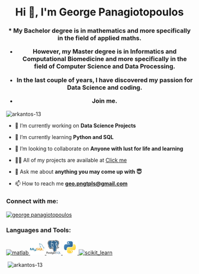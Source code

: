 <h1 align="center">Hi 👋, I'm George Panagiotopoulos</h1>
<h3 align="center"> * My Bachelor degree is in mathematics and more specifically in the field of applied maths.
  
* However, my Master degree is in Informatics and Computational Biomedicine and more specifically in the field of Computer Science and Data Processing.
  
* In the last couple of years, I have discovered my passion for Data Science and coding. 
  
* Join me. </h3>

<p align="left"> <img src="https://komarev.com/ghpvc/?username=arkantos-13&label=Profile%20views&color=0e75b6&style=flat" alt="arkantos-13" /> </p>

- 🔭 I’m currently working on **Data Science Projects**

- 🌱 I’m currently learning **Python and SQL**

- 👯 I’m looking to collaborate on **Anyone with lust for life and learning**

- 👨‍💻 All of my projects are available at [Click me](https://github.com/Arkantos-13?tab=repositories)

- 💬 Ask me about **anything you may come up with :innocent:**

- 📫 How to reach me **geo.pngtpls@gmail.com**

<h3 align="left">Connect with me:</h3>
<p align="left">
<a href="https://www.linkedin.com/in/geopanagiotopoulos/" target="blank"><img align="center" src="https://raw.githubusercontent.com/rahuldkjain/github-profile-readme-generator/master/src/images/icons/Social/linked-in-alt.svg" alt="george panagiotopoulos" height="30" width="40" /></a>
</p>

<h3 align="left">Languages and Tools:</h3>
<p align="left"> <a href="https://www.mathworks.com/" target="_blank"> <img src="https://upload.wikimedia.org/wikipedia/commons/2/21/Matlab_Logo.png" alt="matlab" width="40" height="40"/> </a> <a href="https://www.mysql.com/" target="_blank"> <img src="https://raw.githubusercontent.com/devicons/devicon/master/icons/mysql/mysql-original-wordmark.svg" alt="mysql" width="40" height="40"/> </a> <a href="https://www.postgresql.org" target="_blank"> <img src="https://raw.githubusercontent.com/devicons/devicon/master/icons/postgresql/postgresql-original-wordmark.svg" alt="postgresql" width="40" height="40"/> </a> <a href="https://www.python.org" target="_blank"> <img src="https://raw.githubusercontent.com/devicons/devicon/master/icons/python/python-original.svg" alt="python" width="40" height="40"/> </a> <a href="https://scikit-learn.org/" target="_blank"> <img src="https://upload.wikimedia.org/wikipedia/commons/0/05/Scikit_learn_logo_small.svg" alt="scikit_learn" width="40" height="40"/> </a> </p>

<p>&nbsp;<img align="center" src="https://github-readme-stats.vercel.app/api?username=arkantos-13&show_icons=true&locale=en" alt="arkantos-13" /></p>

